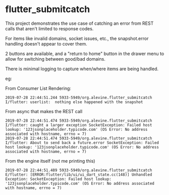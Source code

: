 # flutter_submitcatch

This project demonstrates the use case of catching an error from REST calls that aren't limited to response codes.

For items like invalid domains, socket issues, etc., the snapshot.error handling doesn't appear to cover them.

2 buttons are available, and a "return to home" button in the drawer menu to allow for switching between good/bad domains.

There is minimal logging to capture when/where items are being handled.

eg:

From Consumer List Rendering:
```
2019-07-28 22:44:51.244 5933-5949/org.alevine.flutter_submitcatch I/flutter: userlist:  nothing else happened with the snapshot
```
From async that makes the REST call
```
2019-07-28 22:44:51.474 5933-5949/org.alevine.flutter_submitcatch I/flutter: caught a larger exception SocketException: Failed host lookup: '123jsonplaceholder.typicode.com' (OS Error: No address associated with hostname, errno = 7)
2019-07-28 22:44:51.474 5933-5949/org.alevine.flutter_submitcatch I/flutter: About to send back a future.error SocketException: Failed host lookup: '123jsonplaceholder.typicode.com' (OS Error: No address associated with hostname, errno = 7)
```
From the engine itself (not me printing this)
```
2019-07-28 22:44:51.489 5933-5949/org.alevine.flutter_submitcatch E/flutter: [ERROR:flutter/lib/ui/ui_dart_state.cc(148)] Unhandled Exception: SocketException: Failed host lookup: '123jsonplaceholder.typicode.com' (OS Error: No address associated with hostname, errno = 7)
```
